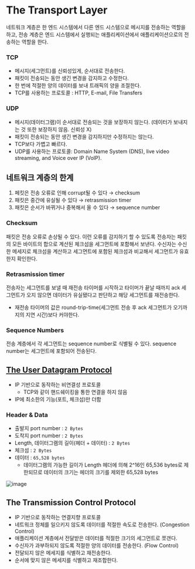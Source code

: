 # The Transport Layer

네트워크 계층은 한 엔드 시스템에서 다른 엔드 시스템으로 메시지를 전송하는 역할을 하고, 전송 계층은 엔드 시스템에서 실행되는 애플리케이션에서 애플리케이션으로의 전송하는 역할을 한다.

### TCP
- 메시지(세그먼트)를 신뢰성있게, 순서대로 전송한다.
- 패킷이 전송되는 동안 생긴 변경을 감지하고 수정한다.
- 한 번에 적절한 양의 데이터를 보내 트래픽의 양을 조절한다.
- TCP를 사용하는 프로토콜 : HTTP, E-mail, File Transfers

### UDP
- 메시지(데이터그램)이 순서대로 전송되는 것을 보장하지 않는다. (데이터가 보내지는 것 또한 보장하지 않음. 신뢰성 X)
- 패킷이 전송되는 동안 생긴 변경을 감지하지만 수정하지는 않는다.
- TCP보다 가볍고 빠르다.
- UDP를 사용하는 프로토콜: Domain Name System (DNS), live video streaming, and Voice over IP (VoIP).

## 네트워크 계층의 한계
1. 페킷은 전송 오류로 인해 corrupt될 수 있다 → checksum
2. 패킷은 중간에 유실될 수 있다 → retrasmission timer
3. 패킷은 순서가 바뀌거나 중복해서 올 수 있다 → sequence number

### Checksum
패킷은 전송 오류로 손상될 수 있다. 이런 오류를 감지하기 할 수 있도록 전송자는 패킷의 모든 바이트의 합으로 계산된 체크섬을 세그먼트에 포함해서 보낸다. 수신자는 수신한 메세지로 체크섬을 계산하고 세그먼트에 포함된 체크섬과 비교해서 세그먼트가 유효한지 확인한다.

### Retrasmission timer
전송자는 세그먼트를 보낼 때 재전송 타이머를 시작하고 타이머가 끝날 때까지 ack 세그먼트가 오지 않으면 데이터가 유실됐다고 판단하고 해당 세그먼트를 재전송한다.
- 재전송 타이머의 값은 round-trip-time(세그먼트 전송 후 ack 세그먼트가 오기까지의 지연 시간)보다 커야한다.

### Sequence Numbers
전송 계층에서 각 세그먼트는 sequence number로 식별될 수 있다. sequence number는 세그먼트에 포함되어 전송된다.

## [The User Datagram Protocol](https://datatracker.ietf.org/doc/pdf/rfc768.pdf)
- IP 기반으로 동작하는 비연결성 프로토콜
    - TCP와 같이 핸드쉐이킹을 통한 연결을 하지 않음
- IP에 최소한의 기능(포트, 체크섬)만 더함

### Header & Data
- 출발지 port number : `2 Bytes`
- 도착지 port number : `2 Bytes`
- Length, 데이터그램의 길이(헤더 + 데이터) : `2 Bytes`
- 체크섬 : `2 Bytes`
- 데이터 : `65,528 bytes`
   - 데이터그램의 가능한 길이가 Length 헤더에 의해 2^16인 65,536 bytes로 제한되므로 데이터의 크기는 헤더의 크기를 제외한 65,528 bytes
  
![image](https://user-images.githubusercontent.com/37496919/151689694-65168c98-7dea-467c-ad5c-bd76fdbeace9.png)

## The Transmission Control Protocol
- IP 기반으로 동작하는 연결지향 프로토콜
- 네트워크 정체를 일으키지 않도록 데이터를 적절한 속도로 전송한다. (Congestion Control)
- 애플리케이션 계층에서 전달받은 데이터를 적절한 크기의 세그먼트로 쪼갠다.
- 수신자가 과부하되지 않도록 적절한 양의 데이터를 전송한다. (Flow Control)
- 전달되지 않은 메세지를 식별하고 재전송한다.
- 순서에 맞지 않은 메세지를 식별하고 재조합한다.
